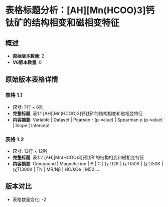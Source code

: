 # 表格标题分析：[AH][Mn(HCOO)3]钙钛矿的结构相变和磁相变特征

## 概述
- **原始版本数量**: 2
- **V6版本数量**: 0

## 原始版本表格详情

### 表格 1.1
- **尺寸**: 7行 × 6列
- **完整标题**: 表1.1 [AH][Mn(HCOO)3]钙钛矿的结构相变和磁相变特征
- **内容摘要**: Variable | Dataset | Pearson r (p-value) | Spearman ρ (p-value) | Slope | Intercept

### 表格 1.2
- **尺寸**: 13行 × 12列
- **完整标题**: 表1.2 [AH][Mn(HCOO)3]钙钛矿的结构相变和磁相变特征
- **内容摘要**: Compound | Magnetic ion | ϴ | C | (χT)2K | (χT)50K | (χT)50K | (χT)300K | TN | MR/Nβ | HC/kOe | M50 ...

## 版本对比

- 表格数量变化: -2